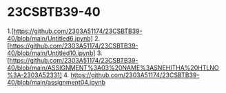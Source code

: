 # 23CSBTB39-40
1.[https://github.com/2303A51174/23CSBTB39-40/blob/main/Untitled6.ipynb]
2.[https://github.com/2303A51174/23CSBTB39-40/blob/main/Untitled10.ipynb]
3.[https://github.com/2303A51174/23CSBTB39-40/blob/main/ASSIGNMENT%3A03%20NAME%3ASNEHITHA%20HTLNO%3A-2303A52331]
4. https://github.com/2303A51174/23CSBTB39-40/blob/main/assignment04.ipynb

